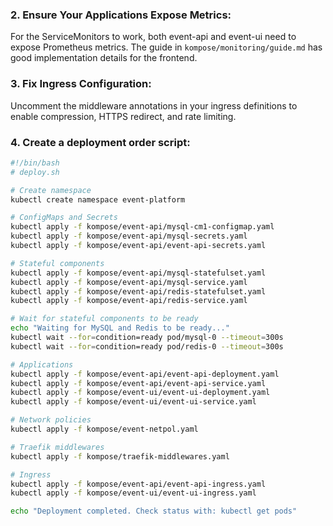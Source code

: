 ### 2. Ensure Your Applications Expose Metrics:

For the ServiceMonitors to work, both event-api and event-ui need to expose Prometheus metrics. The guide in `kompose/monitoring/guide.md` has good implementation details for the frontend.

### 3. Fix Ingress Configuration:

Uncomment the middleware annotations in your ingress definitions to enable compression, HTTPS redirect, and rate limiting.

### 4. Create a deployment order script:

```bash
#!/bin/bash
# deploy.sh

# Create namespace
kubectl create namespace event-platform

# ConfigMaps and Secrets
kubectl apply -f kompose/event-api/mysql-cm1-configmap.yaml
kubectl apply -f kompose/event-api/mysql-secrets.yaml
kubectl apply -f kompose/event-api/event-api-secrets.yaml

# Stateful components
kubectl apply -f kompose/event-api/mysql-statefulset.yaml
kubectl apply -f kompose/event-api/mysql-service.yaml
kubectl apply -f kompose/event-api/redis-statefulset.yaml
kubectl apply -f kompose/event-api/redis-service.yaml

# Wait for stateful components to be ready
echo "Waiting for MySQL and Redis to be ready..."
kubectl wait --for=condition=ready pod/mysql-0 --timeout=300s
kubectl wait --for=condition=ready pod/redis-0 --timeout=300s

# Applications
kubectl apply -f kompose/event-api/event-api-deployment.yaml
kubectl apply -f kompose/event-api/event-api-service.yaml
kubectl apply -f kompose/event-ui/event-ui-deployment.yaml
kubectl apply -f kompose/event-ui/event-ui-service.yaml

# Network policies
kubectl apply -f kompose/event-netpol.yaml

# Traefik middlewares
kubectl apply -f kompose/traefik-middlewares.yaml

# Ingress
kubectl apply -f kompose/event-api/event-api-ingress.yaml
kubectl apply -f kompose/event-ui/event-ui-ingress.yaml

echo "Deployment completed. Check status with: kubectl get pods"
